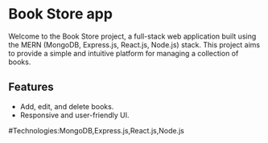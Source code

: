 # Book Store app

Welcome to the Book Store project, a full-stack web application built using the MERN (MongoDB, Express.js, React.js, Node.js) stack. This project aims to provide a simple and intuitive platform for managing a collection of books.

## Features

- Add, edit, and delete books.
- Responsive and user-friendly UI.

#Technologies:MongoDB,Express.js,React.js,Node.js
